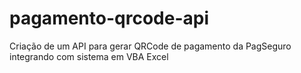 # pagamento-qrcode-api
Criação de um API para gerar QRCode de pagamento da PagSeguro integrando com sistema em VBA Excel
